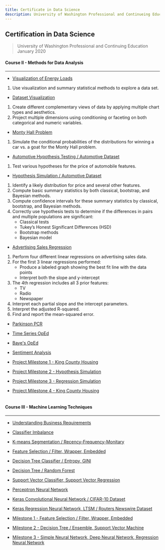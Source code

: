 ```yaml
---
title: Certificate in Data Science
description: University of Washington Professional and Continueing Education
---
```


## **Certification in Data Science**<br/>
> University of Washington Professional and Continuing Education  
> January 2020

#### Course II - Methods for Data Analysis  
---
* [Visualization of Energy Loads](https://github.com/n8sean/portfolio/blob/master/Course-02_L01_EnergyLoads.ipynb)<br/>
1. Use visualization and summary statistical methods to explore a data set.
    
* [Dataset Visualization](https://github.com/n8sean/portfolio/blob/master/Course-02_L02_Vizualization.ipynb)<br/>
1. Create different complementary views of data by applying multiple chart types and aesthetics.
2. Project multiple dimensions using conditioning or faceting on both categorical and numeric variables.

* [Monty Hall Problem](https://github.com/n8sean/portfolio/blob/master/Course-02_L03_MontyHall.ipynb)<br/>
1. Simulate the conditional probabilities of the distributions for winning a car vs. a goat for the Monty Hall problem.

* [Automotive Hypothesis Testing / Automotive Dataset](https://github.com/n8sean/portfolio/blob/master/Course-02_L04_AutoHypothesis.ipynb)<br/>
1. Test various hypotheses for the price of automobile features.

* [Hypothesis Simulation / Automotive Dataset](https://github.com/n8sean/portfolio/blob/master/Course-02_L05_HypothesisSim.ipynb)<br/>
1. Identify a likely distribution for price and several other features.
2. Compute basic summary statistics by both classical, bootstrap, and Bayesian methods.
3. Compute confidence intervals for these summary statistics by classical, bootstrap, and Bayesian methods.
4. Correctly use hypothesis tests to determine if the differences in pairs and multiple populations are significant:
     - Classical tests
     - Tukey’s Honest Significant Differences (HSD)
     - Bootstrap methods
     - Bayesian model

* [Advertising Sales Regression](https://github.com/n8sean/portfolio/blob/master/Course-02_L06_AdRegression.ipynb)<br/>
1. Perform four different linear regressions on advertising sales data.
2. For the first 3 linear regressions performed:
     - Produce a labeled graph showing the best fit line with the data points
     - Interpret both the slope and y-intercept
3. The 4th regression includes all 3 prior features:
     - TV
     - Radio
     - Newspaper
4. Interpret each partial slope and the intercept parameters.
5. Interpret the adjusted R-squared.
6. Find and report the mean-squared error.

* [Parkinson PCR](https://github.com/n8sean/portfolio/blob/master/Course-02_L07_ParkinsonPCR.ipynb)<br/>

* [Time Series OpEd](https://github.com/n8sean/portfolio/blob/master/Course-02_L08_TimeseriesOpEd.ipynb)<br/>

* [Baye's OpEd](https://github.com/n8sean/portfolio/blob/master/Course-02_L09_BayesOpEd.ipynb)<br/>

* [Sentiment Analysis](https://github.com/n8sean/portfolio/blob/master/Course-02_L10_Sentiment_Analysis2.ipynb)<br/>

* [Project Milestone 1 - King County Housing](https://github.com/n8sean/portfolio/blob/master/Course-02_Milestone-01_KingCountyHousing.ipynb)<br/>

* [Project Milestone 2 - Hypothesis Simulation](https://github.com/n8sean/portfolio/blob/master/Course-02_Milestone-02_HypothesisSim.ipynb)<br/>

* [Project Milestone 3 - Regression Simulation](https://github.com/n8sean/portfolio/blob/master/Course-02_Milestone-03_RegressionSim.ipynb)<br/>

* [Project Milestone 4 - King County Housing](https://github.com/n8sean/portfolio/blob/master/Course-02_Milestone-04_KingCountyHousing.ipynb)
<br/><br/>

#### Course III - Machine Learning Techniques  
---
* [Understanding Business Requirements](https://github.com/n8sean/portfolio/blob/master/Course-03_L01_Understanding-Business-Requirements.pdf)<br/>

* [Classifier Imbalance](https://github.com/n8sean/portfolio/blob/master/Course-03_L02_Classifier-Imbalance.ipynb)<br/>

* [K-means Segmentation / Recency-Frequency-Monitary](https://github.com/n8sean/portfolio/blob/master/Course-03_L03_Kmeans-Segmentation_Recency-Frequency-Monitary.ipynb)<br/>

* [Feature Selection / Filter, Wrapper, Embedded](https://github.com/n8sean/portfolio/blob/master/Course-03_L04_Feature-Selection_Filter-Wrapper-Embedded.ipynb)<br/>

* [Decision Tree Classifier / Entropy, GINI](https://github.com/n8sean/portfolio/blob/master/Course-03_L05_Decision-Tree-Classifier_Entropy-Gini.ipynb)<br/>

* [Decision Tree / Random Forest](https://github.com/n8sean/portfolio/blob/master/Course-03_L06_Decision-Tree_Random-Forest.ipynb)<br/>

* [Support Vector Classifier, Support Vector Regression](https://github.com/n8sean/portfolio/blob/master/Course-03_L07_Support-Vector-Classifier_Support-Vector-Regression.ipynb)<br/>

* [Perceptron Neural Network](https://github.com/n8sean/portfolio/blob/master/Course-03_L08_Perceptron-Neural-Network.ipynb)<br/>

* [Keras Convolutional Neural Network / CIFAR-10 Dataset](https://github.com/n8sean/portfolio/blob/master/Course-03_L09_Keras_Convolutional-Neural-Network_CIFAR-10.ipynb)<br/>

* [Keras Regression Neural Network, LTSM / Routers Newswire Dataset](https://github.com/n8sean/portfolio/blob/master/Course-03_L10_Keras_Regression-Neural-Network_LTSM_Routers-Newswire.ipynb)<br/>

* [Milestone 1 - Feature Selection / Filter, Wrapper, Embedded](https://github.com/n8sean/portfolio/blob/master/Course-03_Milestone-01_Feature-Selection_Filter-Wrapper-Embedded.ipynb)<br/>

* [Milestone 2 - Decision Tree / Ensemble, Support Vector Machine](https://github.com/n8sean/portfolio/blob/master/Course-03_Milestone-02_Decision-Tree_Ensemble-Decision-Tree_Support-Vector-Machine.ipynb)<br/>

* [Milestone 3 - Simple Neural Network, Deep Neural Network, Regression Neural Network](https://github.com/n8sean/portfolio/blob/master/Course-03_Milestone-03_Simple-Neural-Network_Deep-Neural-Network_Regression-Neural-Network.ipynb)<br/>

